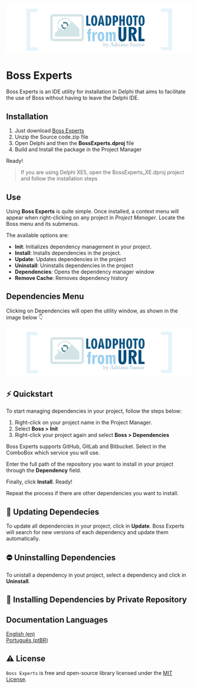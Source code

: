 <p align="center">
  <a href="https://github.com/adrianosantostreina/LoadPhotoFromURL/blob/main/image/logo.png">
    <img alt="LoadPhotoFromURL" src="https://github.com/adrianosantostreina/LoadPhotoFromURL/blob/main/image/logo.png">
  </a>  
</p>

# Boss Experts
Boss Experts is an IDE utility for installation in Delphi that aims to facilitate the use of Boss without having to leave the Delphi IDE.

## Installation
1. Just download [Boss Experts](https://github.com/gabrielbaltazar/boss-experts/releases)
2. Unzip the Source code.zip file
3. Open Delphi and then the <b>BossExperts.dproj</b> file
4. Build and Install the package in the Project Manager

Ready!

> If you are using Delphi XE5, open the BossExperts_XE.dproj project and follow the installation steps

## Use
Using <b>Boss Experts</b> is quite simple. Once installed, a context menu will appear when right-clicking on any project in <i>Project Manager</i>. Locate the Boss menu and its submenus.

The available options are:

<ul>
   <li><b>Init</b>: Initializes dependency management in your project. </li>
   <li><b>Install</b>: Installs dependencies in the project. </li>
   <li><b>Update</b>: Updates dependencies in the project</li>
   <li><b>Uninstall</b>: Uninstalls dependencies in the project</li>
   <li><b>Dependencies</b>: Opens the dependency manager window</li>
   <li><b>Remove Cache</b>: Removes dependency history</li>
</ul>

## Dependencies Menu
Clicking on Dependencies will open the utility window, as shown in the image below 👇

<p align="center">
  <a href="https://github.com/adrianosantostreina/LoadPhotoFromURL/blob/main/image/logo.png">
    <img alt="LoadPhotoFromURL" src="https://github.com/adrianosantostreina/LoadPhotoFromURL/blob/main/image/logo.png">
  </a>  
</p>

## ⚡️ Quickstart
To start managing dependencies in your project, follow the steps below:

1. Right-click on your project name in the Project Manager.
2. Select <b>Boss > Init</b>
3. Right-click your project again and select <b>Boss > Dependencies</b>

Boss Experts supports GitHub, GitLab and Bitbucket. Select in the ComboBox which service you will use. 

Enter the full path of the repository you want to install in your project through the <b>Dependency</b> field.

Finally, click <b>Install</b>. Ready!

Repeat the process if there are other dependencies you want to install.

## 🥇 Updating Dependecies

To update all dependencies in your project, click in <b>Update</b>. 
Boss Experts will search for new versions of each dependency and update them automatically.

## ⛔ Uninstalling Dependencies
To unistall a dependency in yout project, select a dependency and click in <b>Uninstall</b>.

## 🔐 Installing Dependencies by Private Repository



## Documentation Languages
[English (en)](https://github.com/adrianosantostreina/LoadPhotoFromURL/blob/main/README.md)<br>
[Português (ptBR)](https://github.com/adrianosantostreina/LoadPhotoFromURL/blob/main/README-ptBR.md)<br>

## ⚠️ License
`Boss Experts` is free and open-source library licensed under the [MIT License](https://github.com/adrianosantostreina/LoadPhotoFromURL/blob/main/LICENSE.md). 